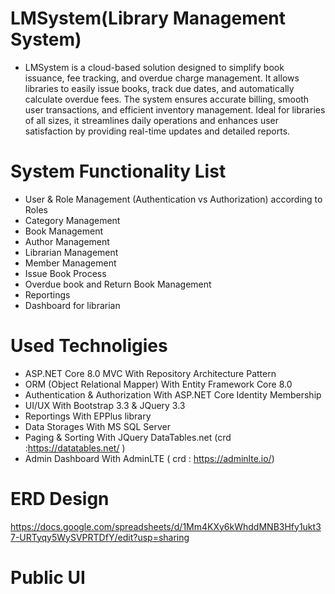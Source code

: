 # LMSystem(Library Management System)
- LMSystem is a cloud-based solution designed to simplify book issuance, fee tracking, and overdue charge management. It allows libraries to easily issue books, track due dates, and automatically calculate overdue fees. The system ensures accurate billing, smooth user transactions, and efficient inventory management. Ideal for libraries of all sizes, it streamlines daily operations and enhances user satisfaction by providing real-time updates and detailed reports.
# System Functionality List
- User & Role Management (Authentication vs Authorization) according to Roles
- Category Management
- Book Management 
- Author Management
- Librarian Management
- Member Management
- Issue Book Process 
- Overdue book and Return Book Management
- Reportings
- Dashboard for librarian
# Used Technoligies
- ASP.NET Core 8.0 MVC With Repository Architecture Pattern 
- ORM (Object Relational Mapper) With Entity Framework Core 8.0
- Authentication & Authorization With ASP.NET Core Identity Membership 
- UI/UX With Bootstrap 3.3 & JQuery 3.3
- Reportings With EPPlus library  
- Data Storages With MS SQL Server 
- Paging & Sorting With JQuery DataTables.net (crd :https://datatables.net/ )
- Admin Dashboard With AdminLTE ( crd : https://adminlte.io/)

# ERD Design 
https://docs.google.com/spreadsheets/d/1Mm4KXy6kWhddMNB3Hfy1ukt37-URTyqy5WySVPRTDfY/edit?usp=sharing
# Public UI
